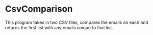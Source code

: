 # CsvComparison
This program takes in two CSV files, compares the emails on each and returns the first list with any emails unique to that list.
